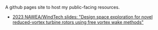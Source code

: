 
A github pages site to host my public-facing resources.

- [2023 NAWEA/WindTech slides: "Design space exploration for novel reduced-vortex turbine rotors using free vortex wake methods"](NAWEA_working.pdf)
